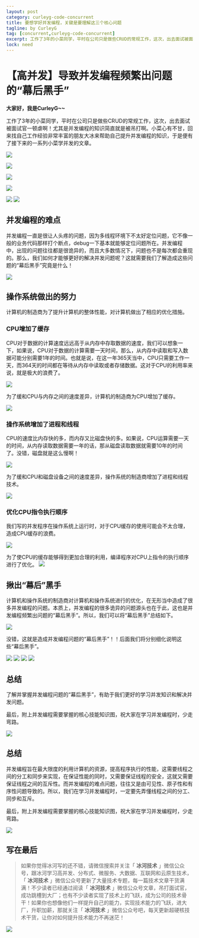 ```yaml
---
layout: post
category: curleyg-code-concurrent
title: 要想学好并发编程，关键是要理解这三个核心问题
tagline: by CurleyG
tag: [concurrent,curleyg-code-concurrent]
excerpt: 工作了3年的小菜同学，平时在公司只是做些CRUD的常规工作，这次，出去面试被面试官一顿虐啊！尤其是并发编程的知识简直就是被吊打啊。小菜心有不甘，回来找自己工作经验非常丰富的朋友大冰来帮助自己提升并发编程的知识，于是便有了接下来的一系列小菜学并发的文章。
lock: need
---
```


# 【高并发】导致并发编程频繁出问题的“幕后黑手”

**大家好，我是CurleyG~~**

工作了3年的小菜同学，平时在公司只是做些CRUD的常规工作，这次，出去面试被面试官一顿虐啊！尤其是并发编程的知识简直就是被吊打啊。小菜心有不甘，回来找自己工作经验非常丰富的朋友大冰来帮助自己提升并发编程的知识，于是便有了接下来的一系列小菜学并发的文章。

![](https://img-blog.csdnimg.cn/20200323213043945.jpg)

![](https://img-blog.csdnimg.cn/20200323213210997.jpg)

![](https://img-blog.csdnimg.cn/2020032321323649.jpg)

![](https://img-blog.csdnimg.cn/20200323213251404.jpg)

![](https://img-blog.csdnimg.cn/20200323213310668.jpg)
![](https://img-blog.csdnimg.cn/20200323213417465.jpg)

## 并发编程的难点

并发编程一直是很让人头疼的问题，因为多线程环境下不太好定位问题，它不像一般的业务代码那样打个断点，debug一下基本就能够定位问题所在。并发编程中，出现的问题往往都是很诡异的，而且大多数情况下，问题也不是每次都会重现的。那么，我们如何才能够更好的解决并发问题呢？这就需要我们了解造成这些问题的“幕后黑手”究竟是什么！

![](https://img-blog.csdnimg.cn/20200323213458790.jpg)

## 操作系统做出的努力

计算机的制造商为了提升计算机的整体性能，对计算机做出了相应的优化措施。

### CPU增加了缓存

CPU对于数据的计算速度远远高于从内存中存取数据的速度，我们可以想象一下，如果说，CPU对于数据的计算需要一天时间，那么，从内存中读取和写入数据可能分别需要1年的时间。也就是说，在这一年365天当中，CPU只需要工作一天，而364天的时间都在等待从内存中读取或者存储数据。这对于CPU的利用率来说，就是极大的浪费了。

![](https://img-blog.csdnimg.cn/20200323213531651.jpg)

为了缓和CPU与内存之间的速度差异，计算机的制造商为CPU增加了缓存。

![](https://img-blog.csdnimg.cn/20200323213546145.jpg)

### 操作系统增加了进程和线程

CPU的速度比内存快的多，而内存又比磁盘快的多。如果说，CPU运算需要一天的时间，从内存读取数据需要一年的话，那从磁盘读取数据就需要10年的时间了。没错，磁盘就是这么慢啊！

![](https://img-blog.csdnimg.cn/20200323213602819.jpg)

为了缓和CPU和磁盘设备之间的速度差异，操作系统的制造商增加了进程和线程技术。

![](https://img-blog.csdnimg.cn/20200323213621115.jpg)

### 优化CPU指令执行顺序

我们写的并发程序在操作系统上运行时，对于CPU缓存的使用可能会不太合理，造成CPU缓存的浪费。

![](https://img-blog.csdnimg.cn/20200323213641229.jpg)

为了使CPU的缓存能够得到更加合理的利用，编译程序对CPU上指令的执行顺序进行了优化。
![](https://img-blog.csdnimg.cn/20200323213659828.jpg)

## 揪出“幕后”黑手

计算机和操作系统的制造商对计算机和操作系统进行的优化，在无形当中造成了很多并发编程的问题。本质上，并发编程的很多诡异的问题源头也在于此，这也是并发编程频繁出问题的“幕后黑手”。所以，我们可以将“幕后黑手”总结如下。

![](https://img-blog.csdnimg.cn/20200323213716266.jpg)

没错，这就是造成并发编程问题的“幕后黑手”！！后面我们将分别细化说明这些“幕后黑手”。

![](https://img-blog.csdnimg.cn/20200323213733260.jpg)
![](https://img-blog.csdnimg.cn/20200323213751129.jpg)
![](https://img-blog.csdnimg.cn/20200323213817614.jpg)
![](https://img-blog.csdnimg.cn/20200323213842237.jpg)

## 总结

了解并掌握并发编程问题的“幕后黑手”，有助于我们更好的学习并发知识和解决并发问题。

最后，附上并发编程需要掌握的核心技能知识图，祝大家在学习并发编程时，少走弯路。

![](https://img-blog.csdnimg.cn/20200323213918137.jpg)

## 总结

并发编程旨在最大限度的利用计算机的资源，提高程序执行的性能，这需要线程之间的分工和同步来实现，在保证性能的同时，又需要保证线程的安全，这就又需要保证线程之间的互斥性。而并发编程的难点问题，往往又是由可见性、原子性和有序性问题导致的。所以，我们在学习并发编程时，一定要先弄懂线程之间的分工、同步和互斥。

最后，附上并发编程需要掌握的核心技能知识图，祝大家在学习并发编程时，少走弯路。

![](https://img-blog.csdnimg.cn/20200322144644983.jpg)

## 写在最后

> 如果你觉得冰河写的还不错，请微信搜索并关注「 **冰河技术** 」微信公众号，跟冰河学习高并发、分布式、微服务、大数据、互联网和云原生技术，「 **冰河技术** 」微信公众号更新了大量技术专题，每一篇技术文章干货满满！不少读者已经通过阅读「 **冰河技术** 」微信公众号文章，吊打面试官，成功跳槽到大厂；也有不少读者实现了技术上的飞跃，成为公司的技术骨干！如果你也想像他们一样提升自己的能力，实现技术能力的飞跃，进大厂，升职加薪，那就关注「 **冰河技术** 」微信公众号吧，每天更新超硬核技术干货，让你对如何提升技术能力不再迷茫！


![](https://img-blog.csdnimg.cn/20200906013715889.png)
